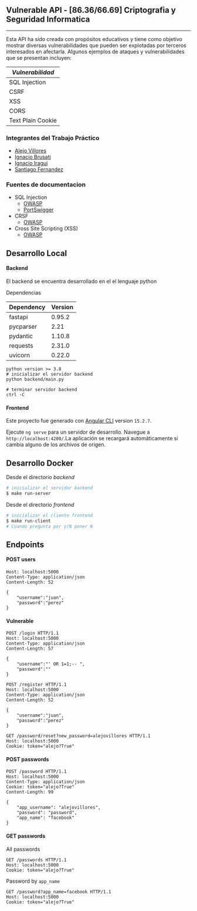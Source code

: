 ﻿## Vulnerable API - [86.36/66.69] Criptografia y Seguridad Informatica
---
Esta API ha sido creada con propósitos educativos y tiene como objetivo mostrar diversas vulnerabilidades que pueden ser explotadas por terceros interesados en afectarla. Algunos ejemplos de ataques y vulnerabilidades que se presentan incluyen:

| **_Vulnerabilidad_**     |
|--------------------|
| SQL Injection      |
| CSRF               |
| XSS                |
| CORS               |
| Text Plain Cookie  |


### Integrantes del Trabajo Práctico

* [Alejo Villores](https://github.com/alejovillores) 
* [Ignacio Brusati](https://github.com/brusati)
* [Ignacio Iragui](https://github.com/niragui)
* [Santiago Fernandez](https://github.com/safernandezc)

### Fuentes de documentacion

* SQL Injection
    * [OWASP](https://owasp.org/www-community/attacks/SQL_Injection)
    * [PortSwigger](https://portswigger.net/web-security/sql-injection#:~:text=SQL%20injection%20(SQLi)%20is%20a,not%20normally%20able%20to%20retrieve.)
* CRSF
    * [OWASP](https://owasp.org/www-community/attacks/csrf)
* Cross Site Scripting (XSS)
    * [OWASP](https://owasp.org/www-community/attacks/xss/#:~:text=Cross%2DSite%20Scripting%20(XSS),to%20a%20different%20end%20user.)


## Desarrollo Local

#### Backend

El backend se encuentra desarrollado en el el lenguaje python

Dependencias

| Dependency                   | Version     |
|------------------------------|-------------|
| fastapi                      | 0.95.2      |
| pycparser                    | 2.21        |
| pydantic                     | 1.10.8      |
| requests                     | 2.31.0      |
| uvicorn                      | 0.22.0      |

```shell
python version >= 3.8
# inicializar el servidor backend
python backend/main.py

# terminar servidor backend 
ctrl -C
```
#### Frontend

Este proyecto fue generado con [Angular CLI](https://github.com/angular/angular-cli) version ``15.2.7``.

Ejecute `ng serve` para un servidor de desarrollo. Navegue a `http://localhost:4200/`.La aplicación se recargará automáticamente si cambia alguno de los archivos de origen.

## Desarrollo Docker

Desde el directorio *backend*

```bash
# inicializar el servidor backend
$ make run-server
```

Desde el directorio *frontend*

```bash
# inicializar el cliente frontend
$ make run-client
# Cuando pregunta por y/N poner N
```

## Endpoints

#### POST users

```POST /login HTTP/1.1
Host: localhost:5000
Content-Type: application/json
Content-Length: 52

{
    "username":"juan",
    "password":"perez"
}
```
####  Vulnerable 

```
POST /login HTTP/1.1
Host: localhost:5000
Content-Type: application/json
Content-Length: 57

{
    "username":"' OR 1=1;-- ",
    "password":""
}
```

```
POST /register HTTP/1.1
Host: localhost:5000
Content-Type: application/json
Content-Length: 52

{
    "username":"juan",
    "password":"perez"
}
```

```
GET /password/reset?new_password=alejovillores HTTP/1.1
Host: localhost:5000
Cookie: token="alejo?True"
```
#### POST passwords

```
POST /password HTTP/1.1
Host: localhost:5000
Content-Type: application/json
Cookie: token="alejo?True"
Content-Length: 99

{
    "app_username": "alejovillores",
    "password": "password",
    "app_name": "facebook"
}
```

#### GET passwords

All passwords
```
GET /passwords HTTP/1.1
Host: localhost:5000
Cookie: token="alejo?True"
```

Password by ``app_name``
```
GET /password?app_name=facebook HTTP/1.1
Host: localhost:5000
Cookie: token="alejo?True"
```

